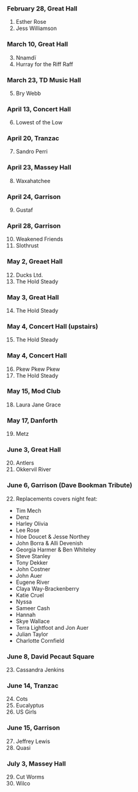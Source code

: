 ### February 28, Great Hall

1. Esther Rose
2. Jess Williamson

### March 10, Great Hall

3. Nnamdï
4. Hurray for the Riff Raff

### March 23, TD Music Hall

5. Bry Webb

### April 13, Concert Hall

6. Lowest of the Low

### April 20, Tranzac

7. Sandro Perri

### April 23, Massey Hall

8. Waxahatchee

### April 24, Garrison

9. Gustaf

### April 28, Garrison

10. Weakened Friends
11. Slothrust

### May 2, Greaet Hall

12. Ducks Ltd.
13. The Hold Steady

### May 3, Great Hall

14. The Hold Steady

### May 4, Concert Hall (upstairs)

15. The Hold Steady

### May 4, Concert Hall

16. Pkew Pkew Pkew
17. The Hold Steady

### May 15, Mod Club

18. Laura Jane Grace

### May 17, Danforth

19. Metz

### June 3, Great Hall

20. Antlers
21. Okkervil River

### June 6, Garrison (Dave Bookman Tribute)

22. Replacements covers night feat:
- Tim Mech 
- Denz 
- Harley Olivia
- Lee Rose
- hloe Doucet & Jesse Northey
- John Borra & Alli Devenish
- Georgia Harmer & Ben Whiteley
- Steve Stanley
- Tony Dekker
- John Costner
- John Auer
- Eugene River
- Claya Way-Brackenberry
- Katie Cruel
- Nyssa 
- Sameer Cash
- Hannah
- Skye Wallace
- Terra Lightfoot and Jon Auer
- Julian Taylor
- Charlotte Cornfield

### June 8, David Pecaut Square

23. Cassandra Jenkins

### June 14, Tranzac

24. Cots
25. Eucalyptus
26. US Girls

### June 15, Garrison

27. Jeffrey Lewis
28. Quasi

### July 3, Massey Hall

29. Cut Worms
30. Wilco
